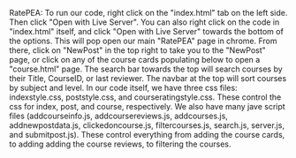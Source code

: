 RatePEA:
To run our code, right click on the "index.html" tab on the left side. Then click "Open with Live Server". You can also right click on the code in "index.html" itself, and click "Open with Live Server" towards the bottom of the options. 
This will pop open our main "RatePEA" page in chrome.
From there, click on "NewPost" in the top right to take you to the "NewPost" page, or click on any of the course cards populating below to open a "course.html" page.
The search bar towards the top will search courses by their Title, CourseID, or last reviewer. The navbar at the top will sort courses by subject and level.
In our code itself, we have three css files: indexstyle.css, poststyle.css, and courseratingstyle.css. These control the css for index, post, and course, respectively. 
We also have many jave script files (addcourseinfo.js, addcoursereviews.js, addcourses.js, addnewpostdata.js, clickedoncourse.js, filtercourses.js, search.js, server.js, and submitpost.js). These control everything from adding the course cards, to adding adding the course reviews, to filtering the courses.

